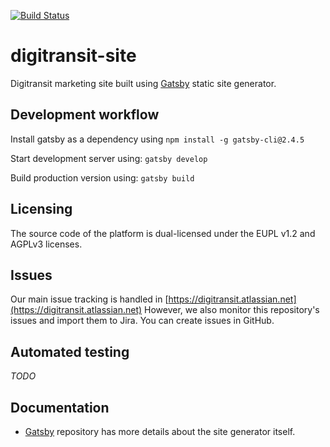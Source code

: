 [![Build Status](https://travis-ci.org/HSLdevcom/digitransit-site.svg?branch=master)](https://travis-ci.org/HSLdevcom/digitransit-site)

# digitransit-site

Digitransit marketing site built using [Gatsby][Gatsby] static site generator.

## Development workflow

Install gatsby as a dependency using `npm install -g gatsby-cli@2.4.5`

Start development server using: `gatsby develop`

Build production version using: `gatsby build`

## Licensing

The source code of the platform is dual-licensed under the EUPL v1.2 and AGPLv3 licenses.

## Issues

Our main issue tracking is handled in [https://digitransit.atlassian.net](https://digitransit.atlassian.net)
However, we also monitor this repository's issues and import them to Jira. You can create issues in GitHub.

## Automated testing

*TODO*

## Documentation

- [Gatsby][Gatsby] repository has more details about the site generator itself.

[Gatsby]: https://github.com/gatsbyjs/gatsby "Transform plain text into dynamic blogs and websites using React.js"
